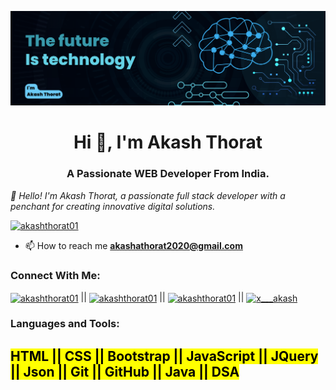 ![logo](https://github.com/Akashthorat01/Akashthorat01/blob/main/Blue%20Geometric%20Technology%20LinkedIn%20Banner.png)

<h1 align="center">Hi 👋, I'm Akash Thorat</h1>
<h3 align="center">A Passionate WEB Developer From India.</h3>
<i><p>👋 Hello! I'm Akash Thorat, a passionate full stack developer with a penchant for creating innovative digital solutions.</p></i>


<p align="left"> <a href="https://github.com/ryo-ma/github-profile-trophy"><img src="https://github-profile-trophy.vercel.app/?username=akashthorat01" alt="akashthorat01" /></a> </p>

- 📫 How to reach me **akashathorat2020@gmail.com**

<h3 align="left">Connect With Me:</h3>
<p align="left">
<a href="https://twitter.com/akashthorat01" target="blank"><img align="center" src="https://raw.githubusercontent.com/rahuldkjain/github-profile-readme-generator/master/src/images/icons/Social/twitter.svg" alt="akashthorat01" height="30" width="40" /></a> ||
<a href="https://linkedin.com/in/akashthorat01" target="blank"><img align="center" src="https://raw.githubusercontent.com/rahuldkjain/github-profile-readme-generator/master/src/images/icons/Social/linked-in-alt.svg" alt="akashthorat01" height="30" width="40" /></a> ||
<a href="https://fb.com/akashthorat01" target="blank"><img align="center" src="https://raw.githubusercontent.com/rahuldkjain/github-profile-readme-generator/master/src/images/icons/Social/facebook.svg" alt="akashthorat01" height="30" width="40" /></a> ||
<a href="https://instagram.com/akashthorat01" target="blank"><img align="center" src="https://raw.githubusercontent.com/rahuldkjain/github-profile-readme-generator/master/src/images/icons/Social/instagram.svg" alt="x___akash" height="30" width="40" /></a>
</p>

<h3 align="left">Languages and Tools:</h3>
<h2><mark>HTML || CSS || Bootstrap || JavaScript || JQuery || Json || Git || GitHub || Java || DSA</mark></h2>

